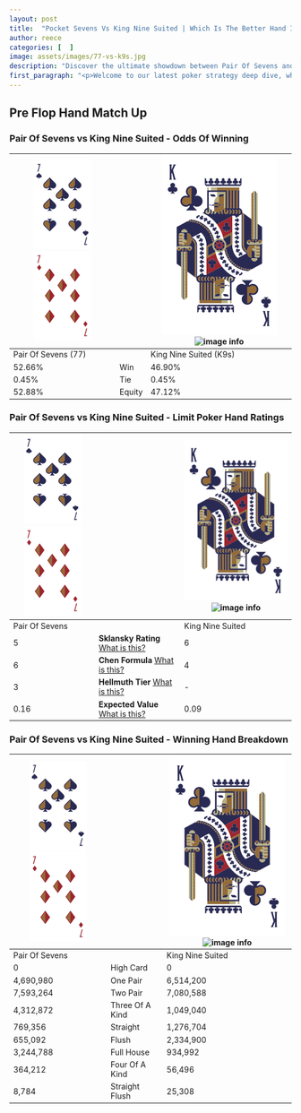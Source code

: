 ```yaml
---
layout: post
title:  "Pocket Sevens Vs King Nine Suited | Which Is The Better Hand In Poker? A Complete Guide"
author: reece
categories: [  ]
image: assets/images/77-vs-k9s.jpg
description: "Discover the ultimate showdown between Pair Of Sevens and King Nine Suited in poker! Uncover the odds, strategies, and scenarios where one hand triumphs over the other. Get ready to up your poker game with this thrilling analysis."
first_paragraph: "<p>Welcome to our latest poker strategy deep dive, where we're pitting two distinct hands against each other in a high-stakes showdown: Pair Of Sevens vs King Nine Suited.</p><p>In the dynamic world of poker, every decision counts, and knowing which hand holds the upper hand is key to your success at the table.</p><p>In this article, we'll dissect these two hands, explore the scenarios where one dominates the other, and equip you with the knowledge to make strategic choices that can tip the odds in your favor.</p><p>Get ready to unravel the intriguing dynamics of these poker hands and elevate your game to new heights.</p>"
---
```




[comment]: # (sp0)

## Pre Flop Hand Match Up

<div class="table hand-ratings" markdown="1"> 



### Pair Of Sevens vs King Nine Suited - Odds Of Winning


    
| ![image info](assets/images/hand1/7.png) ![image info](assets/images/hand1/7o.png) |  | ![image info](assets/images/hand2/K.png) ![image info](assets/images/hand2/9s.png) |
| -------- | -------- | -------- |
| Pair Of Sevens (77) |  | King Nine Suited (K9s) |
| 52.66% | Win | 46.90% |
| 0.45% | Tie | 0.45% |
| 52.88% | Equity | 47.12% |




[comment]: # (sp1)



### Pair Of Sevens vs King Nine Suited - Limit Poker Hand Ratings


    
| ![image info](assets/images/hand1/7.png) ![image info](assets/images/hand1/7o.png) |  | ![image info](assets/images/hand2/K.png) ![image info](assets/images/hand2/9s.png) |
| -------- | -------- | -------- |
| Pair Of Sevens |  | King Nine Suited |
| 5 | **Sklansky Rating** [What is this?](/sklansky-rating-explained) | 6 |
| 6 | **Chen Formula** [What is this?](/chen-formula-explained) | 4 |
| 3 | **Hellmuth Tier** [What is this?](/Hellmuth-tier-explained) | - |
| 0.16 | **Expected Value** [What is this?](/expected-value-explained) | 0.09 |




[comment]: # (sp2)



### Pair Of Sevens vs King Nine Suited - Winning Hand Breakdown


    
| ![image info](assets/images/hand1/7.png) ![image info](assets/images/hand1/7o.png) |  | ![image info](assets/images/hand2/K.png) ![image info](assets/images/hand2/9s.png) |
| -------- | -------- | -------- |
| Pair Of Sevens |  | King Nine Suited |
| 0 | High Card | 0 |
| 4,690,980 | One Pair | 6,514,200 |
| 7,593,264 | Two Pair | 7,080,588 |
| 4,312,872 | Three Of A Kind | 1,049,040 |
| 769,356 | Straight | 1,276,704 |
| 655,092 | Flush | 2,334,900 |
| 3,244,788 | Full House | 934,992 |
| 364,212 | Four Of A Kind | 56,496 |
| 8,784 | Straight Flush | 25,308 |




[comment]: # (sp3)



</div>

[comment]: # (sp4)



[comment]: # (sp5)

